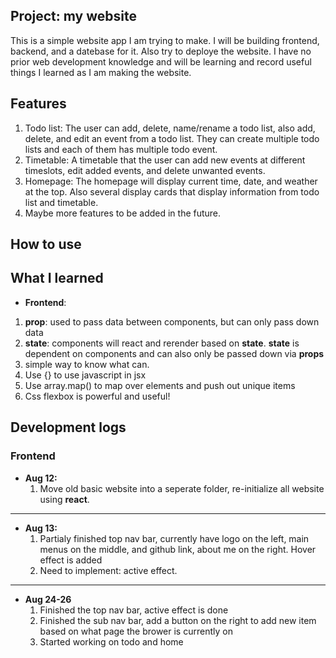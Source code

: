 ## Project: my website

This is a simple website app I am trying to make. I will be building frontend, backend, and a datebase for it. Also try to deploye the website. I have no prior web development knowledge and will be learning and record useful things I learned as I am making the website.


## Features

1. Todo list: The user can add, delete, name/rename a todo list, also add, delete, and edit an event from a todo list. They can create multiple todo lists and each of them has multiple todo event.
2. Timetable: A timetable that the user can add new events at different timeslots, edit added events, and delete unwanted events.
3. Homepage: The homepage will display current time, date, and weather at the top. Also several display cards that display information from todo list and timetable.
4. Maybe more features to be added in the future.

## How to use



## What I learned
* **Frontend**:
1. **prop**: used to pass data between components, but can only pass down data
2. **state**: components will react and rerender based on **state**. **state** is dependent on components and can also only be passed down via **props**
3. simple way to know what can. 
2. Use {} to use javascript in jsx
3. Use array.map() to map over elements and push out unique items
4. Css flexbox is powerful and useful!


## Development logs

### Frontend  
* **Aug 12:**  
	1. Move old basic website into a seperate folder, re-initialize all website using **react**.

---
* **Aug 13:**   
	1. Partialy finished top nav bar, currently have logo on the left, main menus on the middle, and github link, about me on the right. Hover effect is added
	2. Need to implement: active effect.

---
* **Aug 24-26**  
	1. Finished the top nav bar, active effect is done  
	2. Finished the sub nav bar, add a button on the right to add new item based on what page the brower is currently on  
	3. Started working on todo and home  
